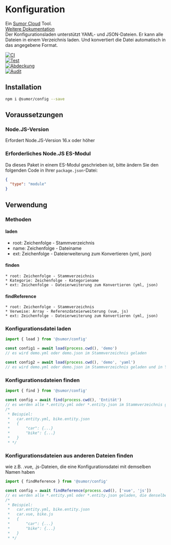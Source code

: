 # Konfiguration

Ein [Sumor Cloud](https://sumor.cloud) Tool.  
[Weitere Dokumentation](https://sumor.cloud)  
Der Konfigurationsladen unterstützt YAML- und JSON-Dateien. Er kann alle Dateien in einem Verzeichnis laden.
Und konvertiert die Datei automatisch in das angegebene Format.

[![CI](https://github.com/sumor-cloud/config/actions/workflows/ci.yml/badge.svg)](https://github.com/sumor-cloud/config/actions/workflows/ci.yml)  
[![Test](https://github.com/sumor-cloud/config/actions/workflows/ut.yml/badge.svg)](https://github.com/sumor-cloud/config/actions/workflows/ut.yml)    
[![Abdeckung](https://github.com/sumor-cloud/config/actions/workflows/coverage.yml/badge.svg)](https://github.com/sumor-cloud/config/actions/workflows/coverage.yml)  
[![Audit](https://github.com/sumor-cloud/config/actions/workflows/audit.yml/badge.svg)](https://github.com/sumor-cloud/config/actions/workflows/audit.yml)

## Installation

```bash
npm i @sumor/config --save
```

## Voraussetzungen

### Node.JS-Version

Erfordert Node.JS-Version 16.x oder höher

### Erforderliches Node.JS ES-Modul

Da dieses Paket in einem ES-Modul geschrieben ist,
bitte ändern Sie den folgenden Code in Ihrer `package.json`-Datei:

```json
{
  "type": "module"
}
```

## Verwendung

### Methoden

#### laden

- root: Zeichenfolge - Stammverzeichnis
- name: Zeichenfolge - Dateiname
- ext: Zeichenfolge - Dateierweiterung zum Konvertieren (yml, json)

#### finden

    * root: Zeichenfolge - Stammverzeichnis
    * Kategorie: Zeichenfolge - Kategoriename
    * ext: Zeichenfolge - Dateierweiterung zum Konvertieren (yml, json)

#### findReference

    * root: Zeichenfolge - Stammverzeichnis
    * Verweise: Array - Referenzdateierweiterung (vue, js)
    * ext: Zeichenfolge - Dateierweiterung zum Konvertieren (yml, json)

### Konfigurationsdatei laden

```javascript
import { load } from '@sumor/config'

const config1 = await load(process.cwd(), 'demo')
// es wird demo.yml oder demo.json im Stammverzeichnis geladen

const config2 = await load(process.cwd(), 'demo', 'yaml')
// es wird demo.yml oder demo.json im Stammverzeichnis geladen und in YAML-Format konvertiert
```

### Konfigurationsdateien finden

```javascript
import { find } from '@sumor/config'

const config = await find(process.cwd(), 'Entität')
// es werden alle *.entity.yml oder *.entity.json im Stammverzeichnis geladen
/*
 * Beispiel:
 *   car.entity.yml, bike.entity.json
 *   {
 *       "car": {...}
 *       "bike": {...}
 *   }
 * */
```

### Konfigurationsdateien aus anderen Dateien finden

wie z.B. .vue, .js-Dateien, die eine Konfigurationsdatei mit demselben Namen haben

```javascript
import { findReference } from '@sumor/config'

const config = await findReference(process.cwd(), ['vue', 'js'])
// es werden alle *.entity.yml oder *.entity.json geladen, die denselben Namen wie *.vue oder *.js im Stammverzeichnis haben
/*
 * Beispiel:
 *   car.entity.yml, bike.entity.json
 *   car.vue, bike.js
 *   {
 *       "car": {...}
 *       "bike": {...}
 *   }
 * */
```